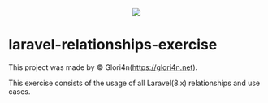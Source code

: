 <p align="center"><img src="https://github.com/glori4n/gloriweb-laravel/blob/master/public/images/glogo.png"></>

# laravel-relationships-exercise

This project was made by © Glori4n(https://glori4n.net).

This exercise consists of the usage of all Laravel(8.x) relationships and use cases.
